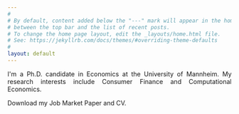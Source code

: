 ```yaml
---
#
# By default, content added below the "---" mark will appear in the home page
# between the top bar and the list of recent posts.
# To change the home page layout, edit the _layouts/home.html file.
# See: https://jekyllrb.com/docs/themes/#overriding-theme-defaults
#
layout: default
---
```


<div style="text-align: justify">
I'm a Ph.D. candidate in Economics at the University of Mannheim. My research interests include Consumer Finance and Computational Economics.

Download my Job Market Paper and CV.


</div>
